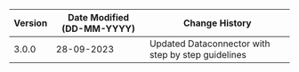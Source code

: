 | **Version** | **Date Modified (DD-MM-YYYY)** | **Change History**                                     |
|-------------|--------------------------------|--------------------------------------------------------|
| 3.0.0       | 28-09-2023                     | Updated Dataconnector with step by step guidelines     | 

